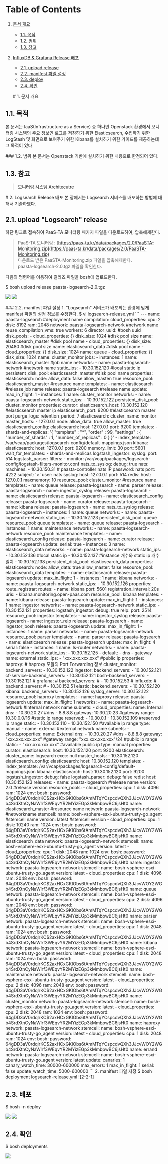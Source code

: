 # Table of Contents

1. [문서 개요](paas-ta-logsearch-vmware-_v1.0.md#1)
   * [1.1. 목적](paas-ta-logsearch-vmware-_v1.0.md#2)
   * [1.2. 범위](paas-ta-logsearch-vmware-_v1.0.md#3)
   * [1.3. 참고](paas-ta-logsearch-vmware-_v1.0.md#4)
2. [InfluxDB & Grafana Release 배포](paas-ta-logsearch-vmware-_v1.0.md#5)

   * [2.1.  upload release](paas-ta-logsearch-vmware-_v1.0.md#6)
   * [2.2.  manifest 파일 설정](paas-ta-logsearch-vmware-_v1.0.md#7)
   * [2.3.  deploy](paas-ta-logsearch-vmware-_v1.0.md#8)
   * [2.4.  확인](paas-ta-logsearch-vmware-_v1.0.md#9)

   \# 1. 문서 개요

## 1.1. 목적

본 문서는 IaaS\(Infrastructure as a Service\) 중 하나인 Openstack 환경에서 모니터링 시스템의 주요 정보인 로그를 저장하기 위한 Elasticsearch, 수집하기 위한 LogStash 및 화면으로 보여주기 위한 Kibana를 설치하기 위한 가이드를 제공하는데 그 목적이 있다

\#\#\# 1.2. 범위 본 문서는 Openstack 기반에 설치하기 위한 내용으로 한정되어 있다.

## 1.3. 참고

> [모니터링 시스템 Architecutre](https://github.com/OpenPaaSRnD/Documents-PaaSTA-2.0/blob/master/Use-Guide/PaaS-TA%20%EB%AA%A8%EB%8B%88%ED%84%B0%EB%A7%81%20%EC%8B%9C%EC%8A%A4%ED%85%9C%20Architecture.md)

\# 2. Logsearch Release 배포 본 장에서는 Logsearch 서비스를 배포하는 방법에 대해서 기술하였다.

## 2.1.  upload "Logsearch" release

하단 링크로 접속하여 PaaS-TA 모니터링 패키지 파일을 다운로드하여, 압축해제한다.

> PaaS-TA 모니터링 : [https://paas-ta.kr/data/packages/2.0/PaaSTA-Monitoring.zip](https://paas-ta.kr/data/packages/2.0/PaaSTA-Monitoring.zip)  
> 다운로드 받은 PaaSTA-Monitoring.zip 파일을 압축해제한다.  
> paasta-logsearch-2.0.tgz 파일을 확인한다.

다음의 명령어를 이용하여 릴리즈 파일을 bosh에 업로드한다.

$ bosh upload release paasta-logsearch-2.0.tgz

![](../../../.gitbook/assets/2-1-1%20%2823%29.png) ![](../../../.gitbook/assets/2-1-2%20%2815%29.png)

\#\#\# 2.2. manifest 파일 설정 1. "Logsearch" 서비스가 배포되는 환경에 맞게 manifest 파일의 설정 정보를 수정한다. $ vi logsearch-release.yml \`\`\` --- name: paasta-logsearch \#deployment name compilation: cloud\_properties: cpu: 2 disk: 8192 ram: 2048 network: paasta-logsearch-network \#network name reuse\_compilation\_vms: true workers: 6 director\_uuid: \#bosh uuid disk\_pools: - cloud\_properties: {} disk\_size: 1024 \#disk pool size name: elasticsearch\_master \#disk pool name - cloud\_properties: {} disk\_size: 20480 \#disk pool size name: elasticsearch\_data \#disk pool name - cloud\_properties: {} disk\_size: 1024 name: queue - cloud\_properties: {} disk\_size: 1024 name: cluster\_monitor jobs: - instances: 1 name: elasticsearch\_master \#job name networks: - name: paasta-logsearch-network \#network name static\_ips: - 10.30.152.120 \#local static ip persistent\_disk\_pool: elasticsearch\_master \#disk pool name properties: elasticsearch: node: allow\_data: false allow\_master: true resource\_pool: elasticsearch\_master \#resource name templates: - name: elasticsearch \#release job name release: paasta-logsearch \#release name update: max\_in\_flight: 1 - instances: 1 name: cluster\_monitor networks: - name: paasta-logsearch-network static\_ips: - 10.30.152.122 persistent\_disk\_pool: cluster\_monitor properties: curator: elasticsearch\_host: 10.30.152.120 \#elasticsearch master ip elasticsearch\_port: 9200 \#elasticsearch master port purge\_logs: retention\_period: 7 elasticsearch: cluster\_name: monitor master\_hosts: - 127.0.0.1 node: allow\_data: true allow\_master: true elasticsearch\_config: elasticsearch: host: 127.0.0.1 port: 9200 templates: - shards-and-replicas: '{ "template" : "\*", "order" : 99, "settings" : { "number\_of\_shards" : 1, "number\_of\_replicas" : 0 } }' - index\_template: /var/vcap/packages/logsearch-config/default-mappings.json kibana: elasticsearch: host: 127.0.0.1 port: 9200 memory\_limit: 30 port: 5601 wait\_for\_templates: - shards-and-replicas logstash\_ingestor: syslog: port: 514 logstash\_parser: filters: - monitor: /var/vcap/packages/logsearch-config/logstash-filters-monitor.conf nats\_to\_syslog: debug: true nats: machines: - 10.30.150.31 \# paasta-controller nats IP password: nats port: 4222 subject: '&gt;' user: nats syslog: host: 127.0.0.1 port: 514 redis: host: 127.0.0.1 maxmemory: 10 resource\_pool: cluster\_monitor \#resource name templates: - name: queue release: paasta-logsearch - name: parser release: paasta-logsearch - name: ingestor\_syslog release: paasta-logsearch - name: elasticsearch release: paasta-logsearch - name: elasticsearch\_config release: paasta-logsearch - name: curator release: paasta-logsearch - name: kibana release: paasta-logsearch - name: nats\_to\_syslog release: paasta-logsearch - instances: 1 name: queue networks: - name: paasta-logsearch-network static\_ips: - 10.30.152.123 persistent\_disk\_pool: queue resource\_pool: queue templates: - name: queue release: paasta-logsearch - instances: 1 name: maintenance networks: - name: paasta-logsearch-network resource\_pool: maintenance templates: - name: elasticsearch\_config release: paasta-logsearch - name: curator release: paasta-logsearch update: serial: true - instances: 3 name: elasticsearch\_data networks: - name: paasta-logsearch-network static\_ips: - 10.30.152.136 \#local static ip - 10.30.152.137 \#instance 개수와 static ip 개수 일치 - 10.30.152.138 persistent\_disk\_pool: elasticsearch\_data properties: elasticsearch: node: allow\_data: true allow\_master: false resource\_pool: elasticsearch\_data templates: - name: elasticsearch release: paasta-logsearch update: max\_in\_flight: 1 - instances: 1 name: kibana networks: - name: paasta-logsearch-network static\_ips: - 10.30.152.126 properties: route\_registrar: routes: - name: kibana port: 5601 registration\_interval: 20s uris: - kibana.monitoring.open-paas.com resource\_pool: kibana templates: - name: kibana release: paasta-logsearch update: max\_in\_flight: 1 - instances: 1 name: ingestor networks: - name: paasta-logsearch-network static\_ips: - 10.30.152.121 properties: logstash\_ingestor: debug: true relp: port: 2514 resource\_pool: ingestor templates: - name: ingestor\_syslog release: paasta-logsearch - name: ingestor\_relp release: paasta-logsearch - name: ingestor\_bosh release: paasta-logsearch update: max\_in\_flight: 1 - instances: 1 name: parser networks: - name: paasta-logsearch-network resource\_pool: parser templates: - name: parser release: paasta-logsearch - name: elasticsearch release: paasta-logsearch update: max\_in\_flight: 4 serial: false - instances: 1 name: ls-router networks: - name: paasta-logsearch-network static\_ips: - 10.30.152.125 - default: - dns - gateway name: external static\_ips: - "xxx.xxx.xxx.xxx" \#public ip properties: haproxy: \# haproxy 모듈의 Port Forwarding 정보 cluster\_monitor: backend\_servers: - 10.30.152.122 ingestor: backend\_servers: - 10.30.152.121 cf-service-backend\_servers: - 10.30.152.121 bosh-backend\_servers: - 10.30.152.121 \# grafana: \# backend\_servers: \# - 10.30.152.53 \# influxdb: \# backend\_servers: \# - 10.30.152.51 elastic: backend\_servers: - 10.30.152.120 kibana: backend\_servers: - 10.30.152.126 syslog\_server: 10.30.152.122 resource\_pool: haproxy templates: - name: haproxy release: paasta-logsearch update: max\_in\_flight: 1 networks: - name: paasta-logsearch-network \#internal network name subnets: - cloud\_properties: name: Internal dns: - 10.30.20.27 \#dns - 8.8.8.8 gateway: 10.30.20.23 \#gateway range: 10.30.0.0/16 \#static ip range reserved: - 10.30.0.1 - 10.30.152.109 \#reserved ip range static: - 10.30.152.110 - 10.30.152.150 \#available ip range type: manual - name: external \#external network name subnets: - cloud\_properties: name: External dns: - 10.30.20.27 \#dns - 8.8.8.8 gateway: "xxx.xxx.xxx.xxx" \#gateway range: "xxx.xxx.xxx.xxx"/24 \#public ip range static: - "xxx.xxx.xxx.xxx" \#available public ip type: manual properties: curator: elasticsearch: host: 10.30.152.120 port: 9200 elasticsearch: cluster\_name: logsearch exec: null master\_hosts: - 10.30.152.120 elasticsearch\_config: elasticsearch: host: 10.30.152.120 templates: - index\_template: /var/vcap/packages/logsearch-config/default-mappings.json kibana: elasticsearch: host: 10.30.152.120 port: 9200 logstash\_ingestor: debug: false logstash\_parser: debug: false redis: host: 10.30.152.123 releases: - name: paasta-logsearch \#release name version: 2.0 \#release version resource\_pools: - cloud\_properties: cpu: 1 disk: 4096 ram: 1024 env: bosh: password: $6$4gDD3aV0rdqlrKC$2axHCxGKIObs6tAmMTqYCspcdvQXh3JJcvWOY2WGb4SrdXtnCyNaWlrf3WEqvYR2MYizEGp3kMmbpwBC6jsHt0 name: elasticsearch\_master \#resource name network: paasta-logsearch-network \#networkname stemcell: name: bosh-vsphere-esxi-ubuntu-trusty-go\_agent \#stemcell name version: latest \#stemcell version - cloud\_properties: cpu: 1 disk: 10240 ram: 1024 env: bosh: password: $6$4gDD3aV0rdqlrKC$2axHCxGKIObs6tAmMTqYCspcdvQXh3JJcvWOY2WGb4SrdXtnCyNaWlrf3WEqvYR2MYizEGp3kMmbpwBC6jsHt0 name: elasticsearch\_data network: paasta-logsearch-network stemcell: name: bosh-vsphere-esxi-ubuntu-trusty-go\_agent version: latest - cloud\_properties: cpu: 1 disk: 2048 ram: 1024 env: bosh: password: $6$4gDD3aV0rdqlrKC$2axHCxGKIObs6tAmMTqYCspcdvQXh3JJcvWOY2WGb4SrdXtnCyNaWlrf3WEqvYR2MYizEGp3kMmbpwBC6jsHt0 name: ingestor network: paasta-logsearch-network stemcell: name: bosh-vsphere-esxi-ubuntu-trusty-go\_agent version: latest - cloud\_properties: cpu: 1 disk: 4096 ram: 2048 env: bosh: password: $6$4gDD3aV0rdqlrKC$2axHCxGKIObs6tAmMTqYCspcdvQXh3JJcvWOY2WGb4SrdXtnCyNaWlrf3WEqvYR2MYizEGp3kMmbpwBC6jsHt0 name: queue network: paasta-logsearch-network stemcell: name: bosh-vsphere-esxi-ubuntu-trusty-go\_agent version: latest - cloud\_properties: cpu: 2 disk: 4096 ram: 2048 env: bosh: password: $6$4gDD3aV0rdqlrKC$2axHCxGKIObs6tAmMTqYCspcdvQXh3JJcvWOY2WGb4SrdXtnCyNaWlrf3WEqvYR2MYizEGp3kMmbpwBC6jsHt0 name: parser network: paasta-logsearch-network stemcell: name: bosh-vsphere-esxi-ubuntu-trusty-go\_agent version: latest - cloud\_properties: cpu: 1 disk: 2048 ram: 1024 env: bosh: password: $6$4gDD3aV0rdqlrKC$2axHCxGKIObs6tAmMTqYCspcdvQXh3JJcvWOY2WGb4SrdXtnCyNaWlrf3WEqvYR2MYizEGp3kMmbpwBC6jsHt0 name: kibana network: paasta-logsearch-network stemcell: name: bosh-vsphere-esxi-ubuntu-trusty-go\_agent version: latest - cloud\_properties: cpu: 1 disk: 2048 ram: 1024 env: bosh: password: $6$4gDD3aV0rdqlrKC$2axHCxGKIObs6tAmMTqYCspcdvQXh3JJcvWOY2WGb4SrdXtnCyNaWlrf3WEqvYR2MYizEGp3kMmbpwBC6jsHt0 name: maintenance network: paasta-logsearch-network stemcell: name: bosh-vsphere-esxi-ubuntu-trusty-go\_agent version: latest - cloud\_properties: cpu: 2 disk: 4096 ram: 2048 env: bosh: password: $6$4gDD3aV0rdqlrKC$2axHCxGKIObs6tAmMTqYCspcdvQXh3JJcvWOY2WGb4SrdXtnCyNaWlrf3WEqvYR2MYizEGp3kMmbpwBC6jsHt0 name: cluster\_monitor network: paasta-logsearch-network stemcell: name: bosh-vsphere-esxi-ubuntu-trusty-go\_agent version: latest - cloud\_properties: cpu: 2 disk: 2048 ram: 1024 env: bosh: password: $6$4gDD3aV0rdqlrKC$2axHCxGKIObs6tAmMTqYCspcdvQXh3JJcvWOY2WGb4SrdXtnCyNaWlrf3WEqvYR2MYizEGp3kMmbpwBC6jsHt0 name: haproxy network: paasta-logsearch-network stemcell: name: bosh-vsphere-esxi-ubuntu-trusty-go\_agent version: latest - cloud\_properties: cpu: 1 disk: 2048 ram: 1024 env: bosh: password: $6$4gDD3aV0rdqlrKC$2axHCxGKIObs6tAmMTqYCspcdvQXh3JJcvWOY2WGb4SrdXtnCyNaWlrf3WEqvYR2MYizEGp3kMmbpwBC6jsHt0 name: errand network: paasta-logsearch-network stemcell: name: bosh-vsphere-esxi-ubuntu-trusty-go\_agent version: latest update: canaries: 1 canary\_watch\_time: 30000-600000 max\_errors: 1 max\_in\_flight: 1 serial: false update\_watch\_time: 5000-600000 \`\`\` 2. manifest 파일 지정 $ bosh deployment logsearch-release.yml !\[2-2-1\]

## 2.3.  배포

$ bosh -n deploy

![](../../../.gitbook/assets/2-3-1%20%2827%29.png) ![](../../../.gitbook/assets/2-3-2%20%2813%29.png)

## 2.4.  확인

$ bosh deployments

![](../../../.gitbook/assets/2-4-1%20%2815%29.png)

